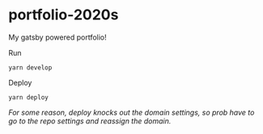 # portfolio-2020s
My gatsby powered portfolio!

Run

```
yarn develop
```

Deploy

```
yarn deploy
```
*For some reason, deploy knocks out the domain settings, so prob have to go to the repo settings and reassign the domain.*
